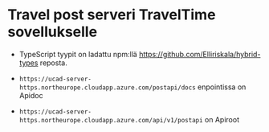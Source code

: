 # Travel post serveri TravelTime sovellukselle

- TypeScript tyypit on ladattu npm:llä https://github.com/Elliriskala/hybrid-types reposta.

- `https://ucad-server-https.northeurope.cloudapp.azure.com/postapi/docs` enpointissa on Apidoc

- `https://ucad-server-https.northeurope.cloudapp.azure.com/api/v1/postapi` on Apiroot
